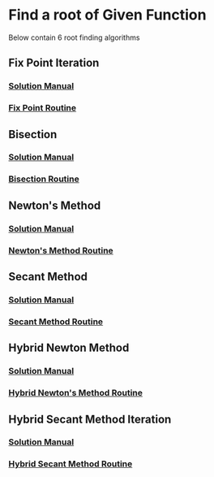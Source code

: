 # Find a root of Given Function
  Below contain 6 root finding algorithms
## Fix Point Iteration
  
  ### [Solution Manual]()
  
  ### [Fix Point Routine]()

## Bisection
  
  ### [Solution Manual]()
  
  ### [Bisection Routine]()
  
## Newton's Method
  
  ### [Solution Manual]()
  
  ### [Newton's Method Routine]()
  
## Secant Method
  
  ### [Solution Manual]()
  
  ### [Secant Method Routine]()
  
## Hybrid Newton Method
  
  ### [Solution Manual]()
  
  ### [Hybrid Newton's Method Routine]()

## Hybrid Secant Method Iteration
  
  ### [Solution Manual]()
  
  ### [Hybrid Secant Method Routine]()
  
   
 
